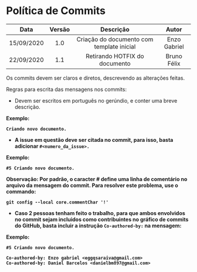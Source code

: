# Política de Commits

| Data       | Versão | Descrição            | Autor             |
|:----------:|:------:|:--------------------:|:-----------------:|
| 15/09/2020 | 1.0 | Criação do documento com template inicial | Enzo Gabriel |
| 22/09/2020 | 1.1 | Retirando HOTFIX do documento             | Bruno Félix |

Os commits devem ser claros e diretos, descrevendo as alterações feitas.

Regras para escrita das mensagens nos commits:

* Devem ser escritos em português no gerúndio, e conter uma breve descrição.

<b>Exemplo: <b>

``` 
Criando novo documento.
```

* A issue em questão deve ser citada no commit, para isso, basta adicionar 
``` #<numero_da_issue>. ```

<b>Exemplo: <b>

```
#5 Criando novo documento.
```
<b>Observação: </b> Por padrão, o caracter # define uma linha de comentário no arquivo da mensagem do commit. Para resolver este problema, use o commando:

```
git config --local core.commentChar '!'
```
* Caso 2 pessoas tenham feito o trabalho, para que ambos envolvidos no commit sejam incluidos como contribuintes no gráfico de commits do GitHub, basta incluir a instrução ```Co-authored-by:``` na mensagem:

<b>Exemplo: <b>

```
#5 Criando novo documento.

Co-authored-by: Enzo gabriel <eggqsaraiva@gmail.com>
Co-authored-by: Daniel Barcelos <danielbm897@gmail.com>
```
